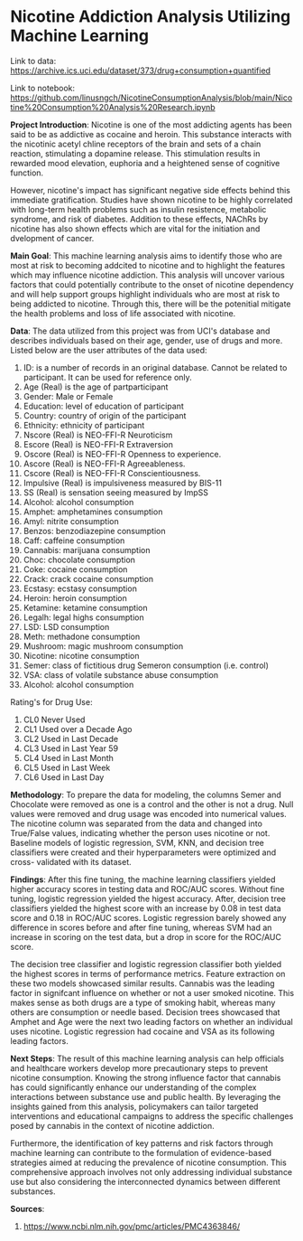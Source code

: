 # Nicotine Addiction Analysis Utilizing Machine Learning

Link to data:
https://archive.ics.uci.edu/dataset/373/drug+consumption+quantified

Link to notebook: 
https://github.com/linusngch/NicotineConsumptionAnalysis/blob/main/Nicotine%20Consumption%20Analysis%20Research.ipynb

**Project Introduction**:
Nicotine is one of the most addicting agents has been said to be as addictive as cocaine and heroin. This substance interacts with the nicotinic acetyl chline
receptors of the brain and sets of a chain reaction, stimulating a dopamine release. This stimulation results in rewarded mood elevation, euphoria and a heightened
sense of cognitive function.

However, nicotine's impact has significant negative side effects behind this immediate gratification. Studies have shown nicotine to be highly correlated with long-term
health problems such as insulin resistence, metabolic syndrome, and risk of diabetes. Addition to these effects, NAChRs by nicotine has also shown effects which are vital
for the initiation and dvelopment of cancer. 

**Main Goal**:
This machine learning analysis aims to identify those who are most at risk to becoming addcited to nicotine and to highlight the features which may influence 
nicotine addiction. This analysis will uncover various factors that could potentially contribute to the onset of nicotine dependency and will help support groups
highlight individuals who are most at risk to being addicted to nicotine. Through this, there will be the potenitial mitigate the health problems and loss of
life associated with nicotine. 

**Data**:
The data utilized from this project was from UCI's database and describes individuals based on their age, gender, use of drugs and more. Listed below are the user attributes 
of the data used:

1. ID: is a number of records in an original database. Cannot be related to participant. It can be used for reference only.
2. Age (Real) is the age of partparticipant
3. Gender: Male or Female
4. Education: level of education of participant
5. Country: country of origin of the participant
6. Ethnicity: ethnicity of participant
7. Nscore (Real) is NEO-FFI-R Neuroticism
8. Escore (Real) is NEO-FFI-R Extraversion
9. Oscore (Real) is NEO-FFI-R Openness to experience.
10. Ascore (Real) is NEO-FFI-R Agreeableness.
11. Cscore (Real) is NEO-FFI-R Conscientiousness.
12. Impulsive (Real) is impulsiveness measured by BIS-11
13. SS (Real) is sensation seeing measured by ImpSS
14. Alcohol: alcohol consumption
15. Amphet: amphetamines consumption
16. Amyl: nitrite consumption
17. Benzos: benzodiazepine consumption
18. Caff: caffeine consumption
19. Cannabis: marijuana consumption
20. Choc: chocolate consumption
21. Coke: cocaine consumption
22. Crack: crack cocaine consumption
23. Ecstasy: ecstasy consumption
24. Heroin: heroin consumption
25. Ketamine: ketamine consumption
26. Legalh: legal highs consumption
27. LSD: LSD consumption
28. Meth: methadone consumption
29. Mushroom: magic mushroom consumption
30. Nicotine: nicotine consumption
31. Semer: class of fictitious drug Semeron consumption (i.e. control)
32. VSA: class of volatile substance abuse consumption
33. Alcohol: alcohol consumption

Rating's for Drug Use:
1.  CL0 Never Used
2.  CL1 Used over a Decade Ago
3.  CL2 Used in Last Decade
4.  CL3 Used in Last Year 59
5.  CL4 Used in Last Month
6.  CL5 Used in Last Week
7.  CL6 Used in Last Day

**Methodology**:
To prepare the data for modeling, the columns Semer and Chocolate were removed as one is a control and the other is not a drug. Null values were removed and drug
usage was encoded into numerical values. The nicotine column was separated from the data and changed into True/False values, indicating whether the person uses
nicotine or not. Baseline models of logistic regression, SVM, KNN, and decision tree classifiers were created and their hyperparameters were optimized and cross-
validated with its dataset.

**Findings**:
After this fine tuning, the machine learning classifiers yielded higher accuracy scores in testing data and ROC/AUC scores. Without fine tuning, logistic regression yielded
the higest accuracy. After, decision tree classifiers yielded the highest score with an increase by 0.08 in test data score and 0.18 in ROC/AUC scores. Logistic 
regression barely showed any difference in scores before and after fine tuning, whereas SVM had an increase in scoring on the test data, but a drop in score for 
the ROC/AUC score.

The decision tree classifier and logistic regression classifier both yielded the highest scores in terms of performance metrics. Feature extraction on these two 
models showcased similar results. Cannabis was the leading factor in signifcant influence on whether or not a user smoked nicotine. This makes sense as both drugs
are a type of smoking habit, whereas many others are consumption or needle based. Decision trees showcased that Amphet and Age were the next two leading factors on
whether an individual uses nicotine. Logistic regression had cocaine and VSA as its following leading factors.

**Next Steps**:
The result of this machine learning analysis can help officials and healthcare workers develop more precautionary steps to prevent nicotine consumption. Knowing the
strong influence factor that cannabis has could significantly enhance our understanding of the complex interactions between substance use and public health. By leveraging
the insights gained from this analysis, policymakers can tailor targeted interventions and educational campaigns to address the specific challenges posed by cannabis in
the context of nicotine addiction.

Furthermore, the identification of key patterns and risk factors through machine learning can contribute to the formulation of evidence-based strategies aimed at 
reducing the prevalence of nicotine consumption. This comprehensive approach involves not only addressing individual substance use but also considering the interconnected 
dynamics between different substances.


**Sources**:
1. https://www.ncbi.nlm.nih.gov/pmc/articles/PMC4363846/

